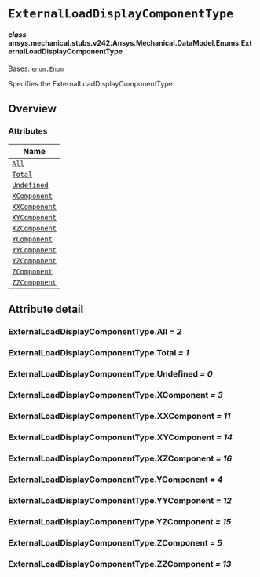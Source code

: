 # `ExternalLoadDisplayComponentType`

<a id="ansys.mechanical.stubs.v242.Ansys.Mechanical.DataModel.Enums.ExternalLoadDisplayComponentType"></a>

#### *class* ansys.mechanical.stubs.v242.Ansys.Mechanical.DataModel.Enums.ExternalLoadDisplayComponentType

Bases: [`enum.Enum`](https://docs.python.org/3/library/enum.html#enum.Enum)

Specifies the ExternalLoadDisplayComponentType.

<!-- !! processed by numpydoc !! -->

<a id="overview"></a>

## Overview

### Attributes

| Name |
| -------------------------------------------------------------------------------------------------------------------------------------------------------- |
| [`All`](#ExternalLoadDisplayComponentType.All) |
| [`Total`](#ExternalLoadDisplayComponentType.Total) |
| [`Undefined`](#ExternalLoadDisplayComponentType.Undefined) |
| [`XComponent`](#ExternalLoadDisplayComponentType.XComponent) |
| [`XXComponent`](#ExternalLoadDisplayComponentType.XXComponent) |
| [`XYComponent`](#ExternalLoadDisplayComponentType.XYComponent) |
| [`XZComponent`](#ExternalLoadDisplayComponentType.XZComponent) |
| [`YComponent`](#ExternalLoadDisplayComponentType.YComponent) |
| [`YYComponent`](#ExternalLoadDisplayComponentType.YYComponent) |
| [`YZComponent`](#ExternalLoadDisplayComponentType.YZComponent) |
| [`ZComponent`](#ExternalLoadDisplayComponentType.ZComponent) |
| [`ZZComponent`](#ExternalLoadDisplayComponentType.ZZComponent) |

<a id="attribute-detail"></a>

## Attribute detail

<a id="ExternalLoadDisplayComponentType.All"></a>

### ExternalLoadDisplayComponentType.All *= 2*

<a id="ExternalLoadDisplayComponentType.Total"></a>

### ExternalLoadDisplayComponentType.Total *= 1*

<a id="ExternalLoadDisplayComponentType.Undefined"></a>

### ExternalLoadDisplayComponentType.Undefined *= 0*

<a id="ExternalLoadDisplayComponentType.XComponent"></a>

### ExternalLoadDisplayComponentType.XComponent *= 3*

<a id="ExternalLoadDisplayComponentType.XXComponent"></a>

### ExternalLoadDisplayComponentType.XXComponent *= 11*

<a id="ExternalLoadDisplayComponentType.XYComponent"></a>

### ExternalLoadDisplayComponentType.XYComponent *= 14*

<a id="ExternalLoadDisplayComponentType.XZComponent"></a>

### ExternalLoadDisplayComponentType.XZComponent *= 16*

<a id="ExternalLoadDisplayComponentType.YComponent"></a>

### ExternalLoadDisplayComponentType.YComponent *= 4*

<a id="ExternalLoadDisplayComponentType.YYComponent"></a>

### ExternalLoadDisplayComponentType.YYComponent *= 12*

<a id="ExternalLoadDisplayComponentType.YZComponent"></a>

### ExternalLoadDisplayComponentType.YZComponent *= 15*

<a id="ExternalLoadDisplayComponentType.ZComponent"></a>

### ExternalLoadDisplayComponentType.ZComponent *= 5*

<a id="ExternalLoadDisplayComponentType.ZZComponent"></a>

### ExternalLoadDisplayComponentType.ZZComponent *= 13*


